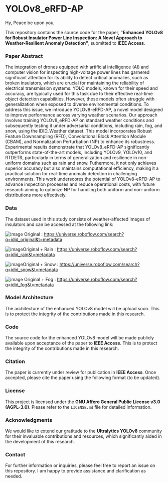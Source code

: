 # YOLOv8_eRFD-AP

Hy, Peace be upon you,

This repository contains the source code for the paper, **"Enhanced YOLOv8 for Robust Insulator Power Line Inspection: A Novel Approach to Weather-Resilient Anomaly Detection"**, submitted to **IEEE Access**. 
### Paper Abstract

The integration of drones equipped with artificial intelligence (AI) and computer vision for inspecting high-voltage power lines has garnered significant attention for its ability to detect critical anomalies, such as broken insulators, which are crucial for maintaining the reliability of electrical transmission systems. YOLO models, known for their speed and accuracy, are typically used for this task due to their effective real-time object detection capabilities. However, these models often struggle with generalization when exposed to diverse environmental conditions. To address this issue, we introduce YOLOv8-eRFD-AP, a novel model designed to improve performance across varying weather scenarios. Our approach involves training YOLOv8_eRFD-AP on standard weather conditions and subsequently testing it under adversarial conditions, including rain, fog, and snow, using the IDID_Weather dataset. This model incorporates Robust Feature Downsampling (RFD), Convolutional Block Attention Module (CBAM), and Normalization Perturbation (NP) to enhance its robustness. Experimental results demonstrate that YOLOv8_eRFD-AP significantly outperforms state-of-the-art models, including YOLOv9, YOLOv10, and RTDETR, particularly in terms of generalization and resilience in non-uniform domains such as rain and snow. Futhermore, it not only achieves superior accuracy but also maintains computational efficiency, making it a practical solution for real-time anomaly detection in challenging environments. This work underscores the potential of YOLOv8-eRFD-AP to advance inspection processes and reduce operational costs, with future research aiming to optimize NP for handling both uniform and non-uniform distributions more effectively. 

### Data
The dataset used in this study consists of weather-affected images of insulators and can be accessed at the following link: 


![image](https://github.com/phd-benel/weather_powerline_insulator/assets/82882383/dead223b-3855-401d-9ec4-4194cfe24b55) Original : https://universe.roboflow.com/search?q=idid_original&t=metadata

![image](https://github.com/phd-benel/weather_powerline_insulator/assets/82882383/181fec43-d13c-4af8-9aca-9d034e5d7cad)Original + Rain : https://universe.roboflow.com/search?q=idid_rain&t=metadata


![image](https://github.com/phd-benel/weather_powerline_insulator/assets/82882383/02c09780-c3e1-4844-b3c5-ccf72acbf797)Original + Snow : https://universe.roboflow.com/search?q=idid_snow&t=metadata


![image](https://github.com/phd-benel/weather_powerline_insulator/assets/82882383/79de1b4d-7873-44b6-b845-81fca2e6377c)
Original + Fog : https://universe.roboflow.com/search?q=idid_fog&t=metadata

### Model Architecture

The architecture of the enhanced YOLOv8 model will be upload soon. This is to protect the integrity of the contributions made in this research.

### Code
The source code for the enhanced YOLOv8 model will be made publicly available upon acceptance of the paper to **IEEE Access**. This is to protect the integrity of the contributions made in this research.

### Citation
The paper is currently under review for publication in **IEEE Access**. Once accepted, please cite the paper using the following format (to be updated).

### License
This project is licensed under the **GNU Affero General Public License v3.0 (AGPL-3.0)**. Please refer to the `LICENSE.md` file for detailed information.

### Acknowledgments
We would like to extend our gratitude to the **Ultralytics YOLOv8** community for their invaluable contributions and resources, which significantly aided in the development of this research.

### Contact
For further information or inquiries, please feel free to report an issue on this repository. I am happy to provide assistance and clarification as needed.

